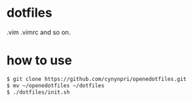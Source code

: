 # dotfiles
.vim .vimrc and so on.

# how to use
```bash
$ git clone https://github.com/cynynpri/openedotfiles.git
$ mv ~/openedotfiles ~/dotfiles
$ ./dotfiles/init.sh
```

